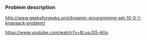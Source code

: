 ### Problem description
http://www.geeksforgeeks.org/dynamic-programming-set-10-0-1-knapsack-problem/

https://www.youtube.com/watch?v=8LusJS5-AGo